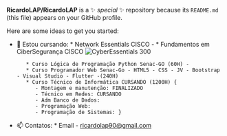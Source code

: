 **RicardoLAP/RicardoLAP**  is a ✨ _special_ ✨ repository because its `README.md` (this file) appears on your GitHub profile.

Here are some ideas to get you started:

- 🌱 Estou cursando:
         * Network Essentials CISCO - 
         * Fundamentos em CiberSegurança CISCO ![CyberEssentials 300](https://github.com/RicardoLAP/RicardoLAP/assets/129624057/c71e2a8e-4d26-4caf-b451-2eb83c3f6e42)

         * Curso Lógica de Programação Python Senac-GO (60H) - 
         * Curso Programador Web Senac-Go - HTML5 - CSS - JV - Bootstrap - Visual Studio - Flutter -(240H)   
         * Curso Técnico de Informática CURSANDO (1200H) {
            - Montagem e manutenção: FINALIZADO
            - Técnico em Redes: CURSANDO
            - Adm Banco de Dados:
            - Programação Web:
            - Programação de Sistemas: }
- 📫 Contatos: 
         * Email - ricardolap90@gmail.com


